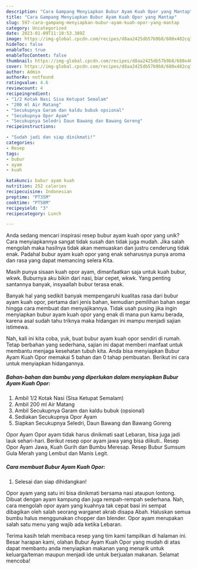 ```yaml
---
description: "Cara Gampang Menyiapkan Bubur Ayam Kuah Opor yang Mantap"
title: "Cara Gampang Menyiapkan Bubur Ayam Kuah Opor yang Mantap"
slug: 597-cara-gampang-menyiapkan-bubur-ayam-kuah-opor-yang-mantap
category: Uncategorized
date: 2023-01-09T11:10:53.389Z
image: https://img-global.cpcdn.com/recipes/d8aa2425db57b9b8/680x482cq70/bubur-ayam-kuah-opor-foto-resep-utama.jpg
hideToc: false
enableToc: true
enableTocContent: false
thumbnail: https://img-global.cpcdn.com/recipes/d8aa2425db57b9b8/680x482cq70/bubur-ayam-kuah-opor-foto-resep-utama.jpg
cover: https://img-global.cpcdn.com/recipes/d8aa2425db57b9b8/680x482cq70/bubur-ayam-kuah-opor-foto-resep-utama.jpg
author: Admin
authorAv: notfound
ratingvalue: 4.6
reviewcount: 4
recipeingredient:
- "1/2 Kotak Nasi Sisa Ketupat Semalam"
- "200 ml Air Matang"
- "Secukupnya Garam dan kaldu bubuk opsional"
- "Secukupnya Opor Ayam"
- "Secukupnya Seledri Daun Bawang dan Bawang Goreng"
recipeinstructions:

- "Sudah jadi dan siap dinikmati!"
categories:
- Resep
tags:
- bubur
- ayam
- kuah

katakunci: bubur ayam kuah 
nutrition: 252 calories
recipecuisine: Indonesian
preptime: "PT35M"
cooktime: "PT58M"
recipeyield: "3"
recipecategory: Lunch

---
```





Anda sedang mencari inspirasi resep bubur ayam kuah opor yang unik? Cara menyiapkannya sangat tidak susah dan tidak juga mudah. Jika salah mengolah maka hasilnya tidak akan memuaskan dan justru cenderung tidak enak. Padahal bubur ayam kuah opor yang enak seharusnya punya aroma dan rasa yang dapat memancing selera Kita.





Masih punya sisaan kuah opor ayam, dimanfaatkan saja untuk kuah bubur, wkwk. Buburnya aku bikin dari nasi, biar cepet, wkwk. Yang penting santannya banyak, insyaallah bubur terasa enak.

Banyak hal yang sedikit banyak mempengaruhi kualitas rasa dari bubur ayam kuah opor, pertama dari jenis bahan, kemudian pemilihan bahan segar hingga cara membuat dan menyajikannya. Tidak usah pusing jika ingin menyiapkan bubur ayam kuah opor yang enak di mana pun kamu berada, karena asal sudah tahu triknya maka hidangan ini mampu menjadi sajian istimewa.






Nah, kali ini kita coba, yuk, buat bubur ayam kuah opor sendiri di rumah. Tetap berbahan yang sederhana, sajian ini dapat memberi manfaat untuk membantu menjaga kesehatan tubuh kita. Anda bisa menyiapkan Bubur Ayam Kuah Opor memakai 5 bahan dan 0 tahap pembuatan. Berikut ini cara untuk menyiapkan hidangannya.

<!--inarticleads1-->

##### Bahan-bahan dan bumbu yang diperlukan dalam menyiapkan Bubur Ayam Kuah Opor:

1. Ambil 1/2 Kotak Nasi (Sisa Ketupat Semalam)
1. Ambil 200 ml Air Matang
1. Ambil Secukupnya Garam dan kaldu bubuk (opsional)
1. Sediakan Secukupnya Opor Ayam
1. Siapkan Secukupnya Seledri, Daun Bawang dan Bawang Goreng


Opor Ayam Opor ayam tidak harus dinikmati saat Lebaran, bisa juga jadi lauk sehari-hari. Berikut resep opor ayam jawa yang bisa diikuti.. Resep Opor Ayam Jawa, Kuah Gurih dan Bumbu Meresap. Resep Bubur Sumsum Gula Merah yang Lembut dan Manis Legit. 

<!--inarticleads2-->

##### Cara membuat Bubur Ayam Kuah Opor:


1. Selesai dan siap dihidangkan!

Opor ayam yang satu ini bisa dinikmati bersama nasi ataupun lontong. Dibuat dengan ayam kampung dan juga rempah-rempah sederhana. Nah, cara mengolah opor ayam yang kuahnya tak cepat basi ini sempat dibagikan oleh salah seorang warganet akrab disapa Abah. Haluskan semua bumbu halus menggunakan chopper dan blender. Opor ayam merupakan salah satu menu yang wajib ada ketika Lebaran. 

Terima kasih telah membaca resep yang tim kami tampilkan di halaman ini. Besar harapan kami, olahan Bubur Ayam Kuah Opor yang mudah di atas dapat membantu anda menyiapkan makanan yang menarik untuk keluarga/teman maupun menjadi ide untuk berjualan makanan. Selamat mencoba!
